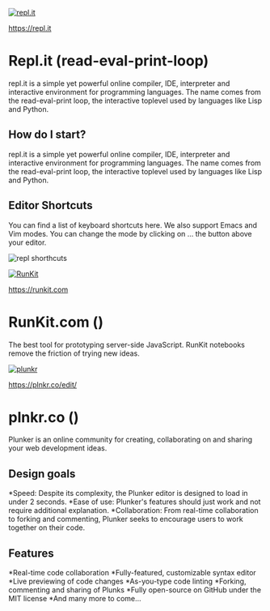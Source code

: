 [![repl.it](https://raw.githubusercontent.com/amhatami/Certifications-Tools/master/img/repl-ie-logo-small.png)](https://repl.it)

https://repl.it
# Repl.it (read-eval-print-loop)
repl.it is a simple yet powerful online compiler, IDE, interpreter and interactive environment for programming languages. The name comes from the read-eval-print loop, the interactive toplevel used by languages like Lisp and Python.

## How do I start?
repl.it is a simple yet powerful online compiler, IDE, interpreter and interactive environment for programming languages. The name comes from the read-eval-print loop, the interactive toplevel used by languages like Lisp and Python.
## Editor Shortcuts
You can find a list of keyboard shortcuts here.
We also support Emacs and Vim modes. You can change the mode by clicking on ... the button above your editor.

![repl shorthcuts](https://raw.githubusercontent.com/amhatami/Certifications-Tools/master/img/repl-shortcuts.JPG)


[![RunKit](https://raw.githubusercontent.com/amhatami/Certifications-Tools/master/img/runkit-logo.jpg)](https://runkit.com)

https://runkit.com
# RunKit.com ()
The best tool for prototyping server-side JavaScript. RunKit notebooks remove the friction of trying new ideas.


[![plunkr](https://raw.githubusercontent.com/amhatami/Certifications-Tools/master/img/plunker-logo.jpg)](https://plnkr.co/edit/)

https://plnkr.co/edit/
# plnkr.co ()
Plunker is an online community for creating, collaborating on and sharing your web development ideas.

## Design goals
*Speed: Despite its complexity, the Plunker editor is designed to load in under 2 seconds.
*Ease of use: Plunker's features should just work and not require additional explanation.
*Collaboration: From real-time collaboration to forking and commenting, Plunker seeks to encourage users to work together on their code.

## Features
*Real-time code collaboration
*Fully-featured, customizable syntax editor
*Live previewing of code changes
*As-you-type code linting
*Forking, commenting and sharing of Plunks
*Fully open-source on GitHub under the MIT license
*And many more to come...


